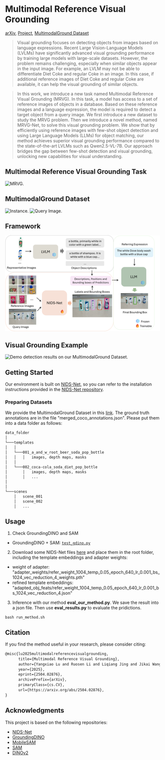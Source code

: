 # Multimodal Reference Visual Grounding
[arXiv](https://arxiv.org/abs/2504.02876), [Project](https://irvlutd.github.io/MultiGrounding/), [MultimodalGround Dataset](https://utdallas.app.box.com/s/wqh9z1ljch9sjqr1squyuwjmr894w1gy)

> Visual grounding focuses on detecting objects from images based on language expressions. Recent Large Vision-Language Models (LVLMs) have significantly advanced visual grounding performance by training large models with large-scale datasets. However, the problem remains challenging, especially when similar objects appear in the input image. For example, an LVLM may not be able to differentiate Diet Coke and regular Coke in an image. In this case, if additional reference images of Diet Coke and regular Coke are available, it can help the visual grounding of similar objects.

> In this work, we introduce a new task named Multimodal Reference Visual Grounding (MRVG). In this task, a model has access to a set of reference images of objects in a database. Based on these reference images and a language expression, the model is required to detect a target object from a query image. We first introduce a new dataset to study the MRVG problem. Then we introduce a novel method, named MRVG-Net, to solve this visual grounding problem. We show that by efficiently using reference images with few-shot object detection and using Large Language Models (LLMs) for object matching, our method achieves superior visual grounding performance compared to the state-of-the-art LVLMs such as Qwen2.5-VL-7B. Our approach bridges the gap between few-shot detection and visual grounding, unlocking new capabilities for visual understanding.



## Multimodal Reference Visual Grounding Task
![MRVG.](imgs/tasks5.png)

## MultimodalGround Dataset
![Instance.](imgs/template1.png)
![Query Image.](imgs/scenes4.png)

## Framework
![MRVG-Net.](imgs/fw4.png)

## Visual Grounding Example
![Demo detection results on our MultimodalGround Dataset.](imgs/cases2.png)

## Getting Started
Our environment is built on [NIDS-Net](https://github.com/IRVLUTD/NIDS-Net), so you can refer to the installation instructions provided in the [NIDS-Net repository](https://github.com/IRVLUTD/NIDS-Net).


### Preparing Datasets

We provide the MultimodalGround Dataset in this [link](https://utdallas.app.box.com/s/wqh9z1ljch9sjqr1squyuwjmr894w1gy). The ground truth annotations are in the file "merged_coco_annotations.json". Please put them into a data folder as follows:
```
data_folder
│
└───templates
│   │
│   └───001_a_and_w_root_beer_soda_pop_bottle
│   │   │   images, depth maps, masks
│   │
│   └───002_coca-cola_soda_diet_pop_bottle
│       │   images, depth maps, masks
│       │   ...
│   
│   
└───scenes
    │   scene_001
    │   scene_002
    │   ...
```

## Usage
1. Check GroundingDINO and SAM
- GroundingDINO + SAM: [`test_gdino.py`](test_gdino.py)

2. Download some NIDS-Net files [here](https://utdallas.app.box.com/s/wqh9z1ljch9sjqr1squyuwjmr894w1gy) and  place them in the root folder, including the template embeddings and adapter weights:

- weight of adapter: "adapter_weights/refer_weight_1004_temp_0.05_epoch_640_lr_0.001_bs_1024_vec_reduction_4_weights.pth"
- refined template embeddings: "adapted_obj_feats/refer_weight_1004_temp_0.05_epoch_640_lr_0.001_bs_1024_vec_reduction_4.json"

3. Inference with our method **eval_our_method.py**. We save the result into a json file. Then use **eval_results.py** to evaluate the pridictions.
```shell
bash run_method.sh
```

## Citation
If you find the method useful in your research, please consider citing:
```latex
@misc{lu2025multimodalreferencevisualgrounding,
      title={Multimodal Reference Visual Grounding}, 
      author={Yangxiao Lu and Ruosen Li and Liqiang Jing and Jikai Wang and Xinya Du and Yunhui Guo and Nicholas Ruozzi and Yu Xiang},
      year={2025},
      eprint={2504.02876},
      archivePrefix={arXiv},
      primaryClass={cs.CV},
      url={https://arxiv.org/abs/2504.02876}, 
}
```

## Acknowledgments

This project is based on the following repositories:
- [NIDS-Net](https://github.com/IRVLUTD/NIDS-Net)
- [GroundingDINO](https://github.com/IDEA-Research/GroundingDINO)
- [MobileSAM](https://github.com/ChaoningZhang/MobileSAM)
- [SAM](https://github.com/facebookresearch/segment-anything)
- [DINOv2](https://github.com/facebookresearch/dinov2)
